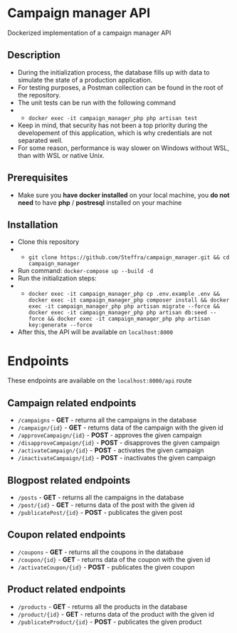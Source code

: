 # Campaign manager API

Dockerized implementation of a campaign manager API

## Description
- During the initialization process, the database fills up with data to simulate the state of a production application.
- For testing purposes, a Postman collection can be found in the root of the repository.
- The unit tests can be run with the following command
- - `docker exec -it campaign_manager_php php artisan test`
- Keep in mind, that security has not been a top priority during the developement of this application, which is why credentials are not separated well.
- For some reason, performance is way slower on Windows without WSL, than with WSL or native Unix.


## Prerequisites
- Make sure you **have docker installed** on your local machine, you **do not need** to have **php** / **postresql** installed on your machine

## Installation

- Clone this repository 
-  - `git clone https://github.com/Steffra/campaign_manager.git && cd campaign_manager`
- Run command: `docker-compose up --build -d`
- Run the initialization steps:
-  - `docker exec -it campaign_manager_php cp .env.example .env && docker exec -it campaign_manager_php composer install && docker exec -it campaign_manager_php php artisan migrate --force && docker exec -it campaign_manager_php php artisan db:seed --force && docker exec -it campaign_manager_php php artisan key:generate --force`
- After this, the API will be available on `localhost:8000`

# Endpoints
These endpoints are available on the `localhost:8000/api` route

## Campaign related endpoints

-  `/campaigns` - **GET** - returns all the campaigns in the database
-  `/campaign/{id}` - **GET** - returns data of the campaign with the given id
-  `/approveCampaign/{id}` - **POST** - approves the given campaign
-  `/disapproveCampaign/{id}` - **POST** - disapproves the given campaign
-  `/activateCampaign/{id}` - **POST** - activates the given campaign
-  `/inactivateCampaign/{id}` - **POST** - inactivates the given campaign

## Blogpost related endpoints

-  `/posts` - **GET** - returns all the campaigns in the database
-  `/post/{id}` - **GET** - returns data of the post with the given id
-  `/publicatePost/{id}` - **POST** - publicates the given post

## Coupon related endpoints

-  `/coupons` - **GET** - returns all the coupons in the database
-  `/coupon/{id}` - **GET** - returns data of the coupon with the given id
-  `/activateCoupon/{id}` - **POST** - publicates the given coupon

## Product related endpoints

-  `/products` - **GET** - returns all the products in the database
-  `/product/{id}` - **GET** - returns data of the product with the given id
-  `/publicateProduct/{id}` - **POST** - publicates the given product

